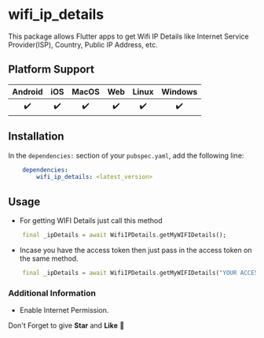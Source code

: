 <!-- 
This README describes the package. If you publish this package to pub.dev,
this README's contents appear on the landing page for your package.

For information about how to write a good package README, see the guide for
[writing package pages](https://dart.dev/guides/libraries/writing-package-pages). 

For general information about developing packages, see the Dart guide for
[creating packages](https://dart.dev/guides/libraries/create-library-packages)
and the Flutter guide for
[developing packages and plugins](https://flutter.dev/developing-packages). 
-->
# wifi_ip_details

<!-- [![pub package](https://img.shields.io/pub/v/wifi_ip_details.svg)](https://pub.dev/packages/wifi_ip_details) -->

This package allows Flutter apps to get Wifi IP Details like Internet Service Provider(ISP), Country, Public IP Address, etc.

## Platform Support

| Android | iOS | MacOS | Web | Linux | Windows |
| :-----: | :-: | :---: | :-: | :---: | :----: |
|   ✔️    | ✔️  |  ✔️   | ✔️  |  ✔️   |   ✔️   |

## Installation

In the `dependencies:` section of your `pubspec.yaml`, add the following line:
```yaml
    dependencies:
        wifi_ip_details: <latest_version>
```

## Usage
* For getting WIFI Details just call this method
```dart
    final _ipDetails = await WifiIPDetails.getMyWIFIDetails();
```
* Incase you have the access token then just pass in the access token on the same method.
```dart
    final _ipDetails = await WifiIPDetails.getMyWIFIDetails("YOUR ACCESS TOKEN");
```

### Additional Information
- Enable Internet Permission.

Don't Forget to give **Star** and **Like** 🚀